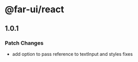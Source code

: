 # @far-ui/react

## 1.0.1

### Patch Changes

- add option to pass reference to textInput and styles fixes

